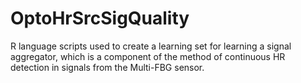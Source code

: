 # OptoHrSrcSigQuality

R language scripts used to create a learning set for learning a signal aggregator, which is a component of the method of continuous HR detection in signals from the Multi-FBG sensor.


